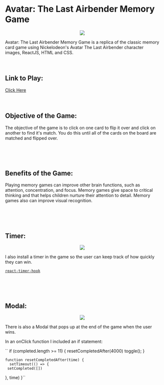 # Avatar: The Last Airbender Memory Game

<p align="center">
<img src="https://gph.is/g/ZP8gV67"></img></br></p>

Avatar: The Last Airbender Memory Game is a replica of the classic memory card game using Nickelodeon's Avatar The Last Airbender character images, ReactJS, HTML and CSS.
</br>
</br>
</br>
## Link to Play:
<a href="https://avatar-memory-game.netlify.app/">Click Here</a>
</br>
</br>
</br>

## Objective of the Game:

The objective of the game is to click on one card to flip it over and click on another to find it's match. You do this until all of the cards on the board are matched and flipped over.

</br>
</br>
</br>


## Benefits of the Game:

Playing memory games can improve other brain functions, such as attention, concentration, and focus. Memory games give space to critical thinking and that helps children nurture their attention to detail. Memory games also can improve visual recognition.

</br>
</br>
</br>


## Timer:

<p align="center">
<img src="https://res.cloudinary.com/darnycya/image/upload/v1616696807/timer_sohd5q.png"></img>

I also install a timer in the game so the user can keep track of how quickly they can win. 

<a href="https://www.npmjs.com/package/react-timer-hook">``react-timer-hook``</a>

</br>
</br>
</br>


## Modal:

<p align="center">
<img src="https://res.cloudinary.com/darnycya/image/upload/v1616697471/Modal_uxn143.png"></img>

There is also a Modal that pops up at the end of the game when the user wins. 

In an onClick function I included an if statement: 

``      if (completed.length >= 11) {
        resetCompletedAfter(4000)
        toggle();
      }
    
    

    function resetCompletedAfter(time) {
      setTimeout(() => {
     setCompleted([])
   }, time)
    }``